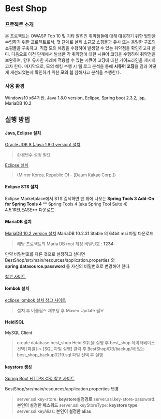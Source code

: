 # Best Shop

### 프로젝트 소개 

본 프로젝트는 OWASP Top 10 및 기타 알려진 취약점들에 대해 대응하기 위한 방안을 수립하기 위한 프로젝트로서, 첫 단계로 실제 소규모 쇼핑몰과 유사 또는 동일한 구조의 쇼핑몰을 구축하고, 직접 모의 해킹을 수행하여 발생할 수 있는 취약점을 확인하고자 한다. 다음으로 이전 단계에서 발생한 각 취약점에 대한 시큐어 코딩을 수행하여 취약점을 보완하여, 향후 유사한 사례에 적용할 수 있는 시큐어 코딩에 대한 가이드라인을 제시하고자 한다. 마지막으로, 모의 해킹 수행 시 웹 로그 분석을 통해 **시큐어 코딩**을 결과 어떻게 개선되었는지 확인하기 위한 모의 웹 침해사고 분석을 수행한다.

### 사용 환경 
Windows10 x64기반, Java 1.8.0 version,  Eclipse, Spring boot 2.3.2, jsp, 
MariaDB 10.2

## 실행 방법

#### Java, Eclipse 설치
[Oracle JDK 8 (Java 1.8.0 version) 설치 ](https://www.oracle.com/java/technologies/javase-jdk8-downloads.html)
> 환경변수 설정 필요 

[Eclipse  설치]([https://www.eclipse.org/downloads/download.php?file=/oomph/epp/2019-12/R/eclipse-inst-win64.exe) 
> (Mirror Korea, Republic Of - [Daum Kakao Corp.])

#### Eclipse STS 설치
Eclipse Marketplace에서 STS 검색하면 맨 위에 나오는 **Spring Tools 3 Add-On for Spring Tools 4** 
** Spring Tools 4 (aka Spring Tool Suite 4) 4.5.1RELEASE** 다운로드

#### MariaDB 설치
[MariaDB 10.2 version 설치](https://downloads.mariadb.org/mariadb/10.2.31/)
MariaDB 10.2.31 Stable 의 64bit msi 파일 다운로드 
> 해당 프로젝트의 Maria DB root 계정 비밀번호 :  **1234**

만약 비밀번호를 다른 것으로 설정하고 싶다면 BestShop/src/main/resources/application.properties 의  **spring.datasource.password** 를 자신의 비밀번호로 변경해야 한다.

[참고 사이트](https://javaplant.tistory.com/31)



#### lombok 설치
[eclipse lombok 설치 참고 사이트](https://dev114.tistory.com/369)
> 설치 후 이클립스 재부팅 후 Maven Update 필요 

#### HeidiSQL
MySQL Client 
> create database best_shop
HeidiSQL을 실행 후 best_shop 데이터베이스 선택
 [파일]-> [SQL 파일 실행] 클릭 후 BestShop/DB/backup/에 있는 best_shop_backup0219.sql 파일 선택 후 실행 

#### keystore 생성 
[Spring Boot HTTPS 설정 참고 사이트 ](https://cheese10yun.github.io/spring-https/)

BestShop/src/main/resources/application.properties  변경 
> server.ssl.key-store: **keystore설정경로**
server.ssl.key-store-password: **본인이 설정한 패스워드**
server.ssl.keyStoreType: **keystore type**
server.ssl.keyAlias: **본인이 설정한 alias**
